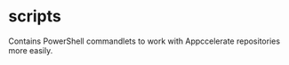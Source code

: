 scripts
=======

Contains PowerShell commandlets to work with Appccelerate repositories more easily.
